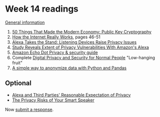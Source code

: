 # Week 14 readings

[General information](../README.md#readings)

1. [50 Things That Made the Modern Economy: Public Key Cryptography](https://www.bbc.co.uk/programmes/p04vqrwy)
1. [How the Internet Really Works](../README.md#readings), pages 46-51
1. [Alexa Takes the Stand: Listening Devices Raise Privacy Issues](https://time.com/4766611/alexa-takes-the-stand-listening-devices-raise-privacy-issues/)
1. [Study Reveals Extent of Privacy Vulnerabilities With Amazon's Alexa](https://news.ncsu.edu/2021/03/alexa-skill-vulnerabilities/)
1. [Amazon Echo Dot Privacy & security guide](https://foundation.mozilla.org/en/privacynotincluded/amazon-echo-dot/)
1. Complete [Digital Privacy and Security for Normal People](https://personal-security.afeld.me/) "Low-hanging fruit"
1. [A simple way to anonymize data with Python and Pandas](https://dev.to/r0f1/a-simple-way-to-anonymize-data-with-python-and-pandas-79g)

## Optional

- [Alexa and Third Parties' Reasonable Expectation of Privacy](https://www.law.georgetown.edu/american-criminal-law-review/aclr-online/volume-54/alexa-and-third-parties-reasonable-expectation-of-privacy/)
- [The Privacy Risks of Your Smart Speaker](https://vpnoverview.com/privacy/devices/privacy-risks-smart-speaker/)

Now [submit a response](../README.md#responses).
